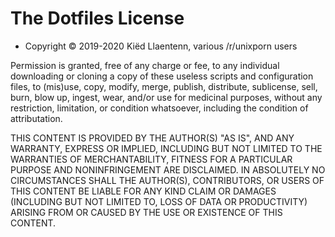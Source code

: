 The Dotfiles License
====================

- Copyright © 2019-2020 Kiëd Llaentenn, various /r/unixporn users

Permission is granted, free of any charge or fee, to any individual downloading
or cloning a copy of these useless scripts and configuration files, to (mis)use,
copy, modify, merge, publish, distribute, sublicense, sell, burn, blow up,
ingest, wear, and/or use for medicinal purposes, without any restriction,
limitation, or condition whatsoever, including the condition of attributation.

THIS CONTENT IS PROVIDED BY THE AUTHOR(S) "AS IS", AND ANY WARRANTY, EXPRESS
OR IMPLIED, INCLUDING BUT NOT LIMITED TO THE WARRANTIES OF MERCHANTABILITY,
FITNESS FOR A PARTICULAR PURPOSE AND NONINFRINGEMENT ARE DISCLAIMED. IN
ABSOLUTELY NO CIRCUMSTANCES SHALL THE AUTHOR(S), CONTRIBUTORS, OR USERS OF
THIS CONTENT BE LIABLE FOR ANY KIND CLAIM OR DAMAGES (INCLUDING BUT NOT
LIMITED TO, LOSS OF DATA OR PRODUCTIVITY) ARISING FROM OR CAUSED BY THE USE
OR EXISTENCE OF THIS CONTENT.
